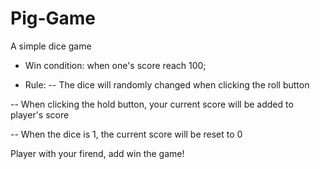 # Pig-Game

A simple dice game

- Win condition: when one's score reach 100;

* Rule: 
-- The dice will randomly changed when clicking the roll button

-- When clicking the hold button, your current score will be added to player's score

-- When the dice is 1, the current score will be reset to 0

Player with your firend, add win the game!
